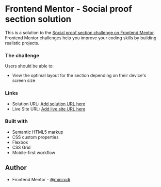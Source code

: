 # Frontend Mentor - Social proof section solution

This is a solution to the [Social proof section challenge on Frontend Mentor](https://www.frontendmentor.io/challenges/social-proof-section-6e0qTv_bA). Frontend Mentor challenges help you improve your coding skills by building realistic projects. 

### The challenge

Users should be able to:

- View the optimal layout for the section depending on their device's screen size


### Links

- Solution URL: [Add solution URL here](https://github.com/Minirodi/social-proof-section-master)
- Live Site URL: [Add live site URL here](https://minirodi.github.io/social-proof-section-master/)


### Built with

- Semantic HTML5 markup
- CSS custom properties
- Flexbox
- CSS Grid
- Mobile-first workflow

## Author


- Frontend Mentor - [@minirodi](https://www.frontendmentor.io/profile/minirodi)

